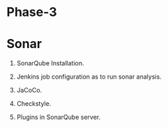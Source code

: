 # Phase-3

# Sonar

  1. SonarQube Installation.

  2. Jenkins job configuration as to run sonar analysis.

  3. JaCoCo.

  4. Checkstyle.

  5. Plugins in SonarQube server.
